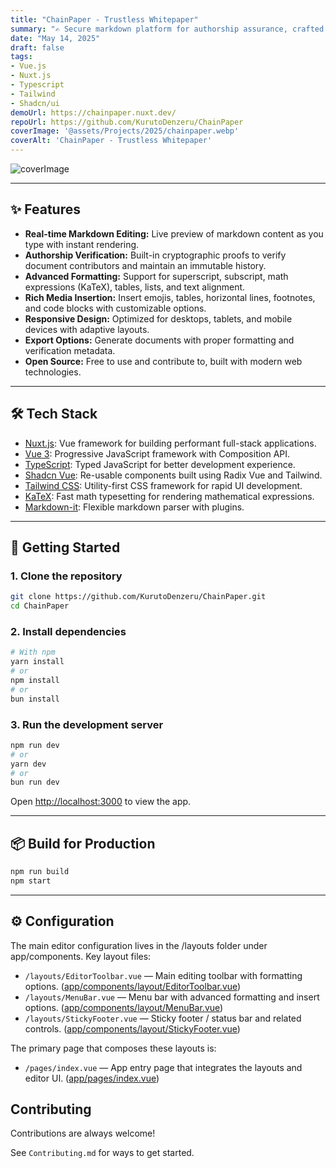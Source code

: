 ```yaml
---
title: "ChainPaper - Trustless Whitepaper"
summary: "✍️ Secure markdown platform for authorship assurance, crafted with Nuxt, Tailwind, and Shadcn for instant preview and modern usability."
date: "May 14, 2025"
draft: false
tags:
- Vue.js
- Nuxt.js
- Typescript
- Tailwind
- Shadcn/ui
demoUrl: https://chainpaper.nuxt.dev/
repoUrl: https://github.com/KurutoDenzeru/ChainPaper
coverImage: '@assets/Projects/2025/chainpaper.webp'
coverAlt: 'ChainPaper - Trustless Whitepaper'
---
```


![coverImage](@assets/Projects/2025/chainpaper.webp)

---

## ✨ Features

- **Real-time Markdown Editing:** Live preview of markdown content as you type with instant rendering.
- **Authorship Verification:** Built-in cryptographic proofs to verify document contributors and maintain an immutable history.
- **Advanced Formatting:** Support for superscript, subscript, math expressions (KaTeX), tables, lists, and text alignment.
- **Rich Media Insertion:** Insert emojis, tables, horizontal lines, footnotes, and code blocks with customizable options.
- **Responsive Design:** Optimized for desktops, tablets, and mobile devices with adaptive layouts.
- **Export Options:** Generate documents with proper formatting and verification metadata.
- **Open Source:** Free to use and contribute to, built with modern web technologies.

---

## 🛠️ Tech Stack

- [Nuxt.js](https://nuxt.com/): Vue framework for building performant full-stack applications.
- [Vue 3](https://vuejs.org/): Progressive JavaScript framework with Composition API.
- [TypeScript](https://www.typescriptlang.org/): Typed JavaScript for better development experience.
- [Shadcn Vue](https://www.shadcn-vue.com/): Re-usable components built using Radix Vue and Tailwind.
- [Tailwind CSS](https://tailwindcss.com/): Utility-first CSS framework for rapid UI development.
- [KaTeX](https://katex.org/): Fast math typesetting for rendering mathematical expressions.
- [Markdown-it](https://github.com/markdown-it/markdown-it): Flexible markdown parser with plugins.

---

## 🚀 Getting Started

### 1. Clone the repository

```bash
git clone https://github.com/KurutoDenzeru/ChainPaper.git
cd ChainPaper
```

### 2. Install dependencies

```bash
# With npm
yarn install
# or
npm install
# or
bun install
```

### 3. Run the development server

```bash
npm run dev
# or
yarn dev
# or
bun run dev
```

Open [http://localhost:3000](http://localhost:3000) to view the app.

---

## 📦 Build for Production

```bash
npm run build
npm start
```

---

## ⚙️ Configuration

The main editor configuration lives in the /layouts folder under app/components. Key layout files:

- `/layouts/EditorToolbar.vue` — Main editing toolbar with formatting options. ([app/components/layout/EditorToolbar.vue](app/components/layout/EditorToolbar.vue))
- `/layouts/MenuBar.vue` — Menu bar with advanced formatting and insert options. ([app/components/layout/MenuBar.vue](app/components/layout/MenuBar.vue))
- `/layouts/StickyFooter.vue` — Sticky footer / status bar and related controls. ([app/components/layout/StickyFooter.vue](app/components/layout/StickyFooter.vue))

The primary page that composes these layouts is:

- `/pages/index.vue` — App entry page that integrates the layouts and editor UI. ([app/pages/index.vue](app/pages/index.vue))

## Contributing

Contributions are always welcome!

See `Contributing.md` for ways to get started.

<!-- Please adhere to this project's `Code of Conduct`. -->
